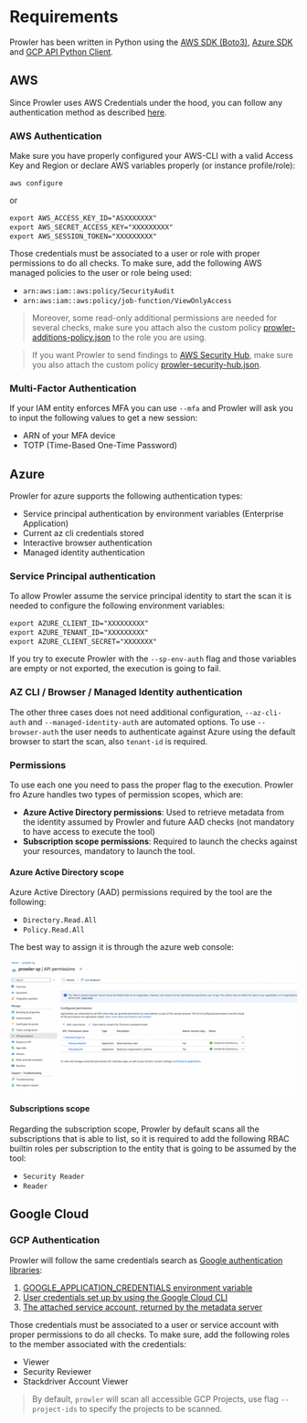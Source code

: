 # Requirements

Prowler has been written in Python using the [AWS SDK (Boto3)](https://boto3.amazonaws.com/v1/documentation/api/latest/index.html#), [Azure SDK](https://azure.github.io/azure-sdk-for-python/) and [GCP API Python Client](https://github.com/googleapis/google-api-python-client/).
## AWS

Since Prowler uses AWS Credentials under the hood, you can follow any authentication method as described [here](https://docs.aws.amazon.com/cli/latest/userguide/cli-configure-quickstart.html#cli-configure-quickstart-precedence).

### AWS Authentication

Make sure you have properly configured your AWS-CLI with a valid Access Key and Region or declare AWS variables properly (or instance profile/role):

```console
aws configure
```

or

```console
export AWS_ACCESS_KEY_ID="ASXXXXXXX"
export AWS_SECRET_ACCESS_KEY="XXXXXXXXX"
export AWS_SESSION_TOKEN="XXXXXXXXX"
```

Those credentials must be associated to a user or role with proper permissions to do all checks. To make sure, add the following AWS managed policies to the user or role being used:

  - `arn:aws:iam::aws:policy/SecurityAudit`
  - `arn:aws:iam::aws:policy/job-function/ViewOnlyAccess`

  > Moreover, some read-only additional permissions are needed for several checks, make sure you attach also the custom policy [prowler-additions-policy.json](https://github.com/prowler-cloud/prowler/blob/master/permissions/prowler-additions-policy.json) to the role you are using.

  > If you want Prowler to send findings to [AWS Security Hub](https://aws.amazon.com/security-hub), make sure you also attach the custom policy [prowler-security-hub.json](https://github.com/prowler-cloud/prowler/blob/master/permissions/prowler-security-hub.json).

### Multi-Factor Authentication

If your IAM entity enforces MFA you can use `--mfa` and Prowler will ask you to input the following values to get a new session:

- ARN of your MFA device
- TOTP (Time-Based One-Time Password)

## Azure

Prowler for azure supports the following authentication types:

- Service principal authentication by environment variables (Enterprise Application)
- Current az cli credentials stored
- Interactive browser authentication
- Managed identity authentication

### Service Principal authentication

To allow Prowler assume the service principal identity to start the scan it is needed to configure the following environment variables:

```console
export AZURE_CLIENT_ID="XXXXXXXXX"
export AZURE_TENANT_ID="XXXXXXXXX"
export AZURE_CLIENT_SECRET="XXXXXXX"
```

If you try to execute Prowler with the `--sp-env-auth` flag and those variables are empty or not exported, the execution is going to fail.
### AZ CLI / Browser / Managed Identity authentication

The other three cases does not need additional configuration, `--az-cli-auth` and `--managed-identity-auth` are automated options. To use `--browser-auth`  the user needs to authenticate against Azure using the default browser to start the scan, also `tenant-id` is required.

### Permissions

To use each one you need to pass the proper flag to the execution. Prowler fro Azure handles two types of permission scopes, which are:

- **Azure Active Directory permissions**: Used to retrieve metadata from the identity assumed by Prowler and future AAD checks (not mandatory to have access to execute the tool)
- **Subscription scope permissions**: Required to launch the checks against your resources, mandatory to launch the tool.


#### Azure Active Directory scope

Azure Active Directory (AAD) permissions required by the tool are the following:

- `Directory.Read.All`
- `Policy.Read.All`

The best way to assign it is through the azure web console:

![AAD Permissions](../img/AAD-permissions.png)

#### Subscriptions scope

Regarding the subscription scope, Prowler by default scans all the subscriptions that is able to list, so it is required to add the following RBAC builtin roles per subscription  to the entity that is going to be assumed by the tool:

- `Security Reader`
- `Reader`

## Google Cloud

### GCP Authentication

Prowler will follow the same credentials search as [Google authentication libraries](https://cloud.google.com/docs/authentication/application-default-credentials#search_order):

1. [GOOGLE_APPLICATION_CREDENTIALS environment variable](https://cloud.google.com/docs/authentication/application-default-credentials#GAC)
2. [User credentials set up by using the Google Cloud CLI](https://cloud.google.com/docs/authentication/application-default-credentials#personal)
3. [The attached service account, returned by the metadata server](https://cloud.google.com/docs/authentication/application-default-credentials#attached-sa)

Those credentials must be associated to a user or service account with proper permissions to do all checks. To make sure, add the following roles to the member associated with the credentials:

  - Viewer
  - Security Reviewer
  - Stackdriver Account Viewer

> By default, `prowler` will scan all accessible GCP Projects, use flag `--project-ids` to specify the projects to be scanned.
